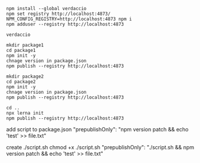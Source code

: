```
npm install --global verdaccio
npm set registry http://localhost:4873/
NPM_CONFIG_REGISTRY=http://localhost:4873 npm i
npm adduser --registry http://localhost:4873

verdaccio

mkdir package1
cd package1
npm init -y
chnage version in package.json
npm publish --registry http://localhost:4873

mkdir package2
cd package2
npm init -y
chnage version in package.json
npm publish --registry http://localhost:4873

cd ..
npx lerna init
npm publish --registry http://localhost:4873
```

add script to package.json
    "prepublishOnly": "npm version patch && echo 'test' >> file.txt"

create ./script.sh
chmod +x ./script.sh
    "prepublishOnly": "./script.sh && npm version patch && echo 'test' >> file.txt"
